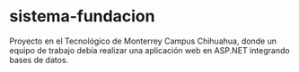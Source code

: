 # sistema-fundacion
Proyecto en el Tecnológico de Monterrey Campus Chihuahua, donde un equipo de trabajo debía realizar una aplicación web en ASP.NET integrando bases de datos.
